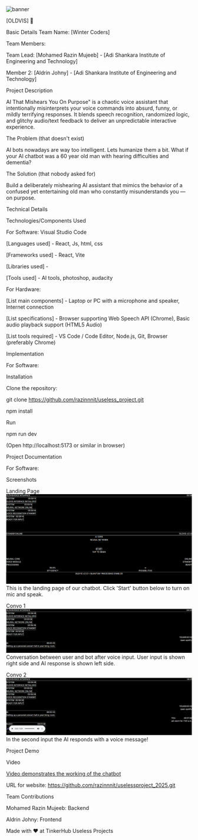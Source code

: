 
<img width="3188" height="1202" alt="banner" src="https://github.com/user-attachments/assets/8bd52c6c-a66c-4942-bf82-df4d15e469d9" />

[OLDVIS] 🎯

Basic Details
Team Name: [Winter Coders]

Team Members:

Team Lead: [Mohamed Razin Mujeeb] - [Adi Shankara Institute of Engineering and Technology]

Member 2: [Aldrin Johny] - [Adi Shankara Institute of Engineering and Technology]


Project Description

AI That Mishears You On Purpose" is a chaotic voice assistant that intentionally misinterprets your voice commands into absurd, funny, or mildly terrifying responses. It blends speech recognition, randomized logic, and glitchy audio/text feedback to deliver an unpredictable interactive experience.

The Problem (that doesn't exist)

AI bots nowadays are way too intelligent. Lets humanize them a bit. What if your AI chatbot was a 60 year old man with hearing difficulties and dementia? 

The Solution (that nobody asked for)

Build a deliberately mishearing AI assistant that mimics the behavior of a confused yet entertaining old man who constantly misunderstands you — on purpose.

Technical Details

Technologies/Components Used

For Software: Visual Studio Code

[Languages used] - React, Js, html, css

[Frameworks used] - React, Vite

[Libraries used] -  

[Tools used] - AI tools, photoshop, audacity

For Hardware:

[List main components] - Laptop or PC with a microphone and speaker, Internet connection

[List specifications] - Browser supporting Web Speech API (Chrome), Basic audio playback support (HTML5 Audio)

[List tools required] - VS Code / Code Editor, Node.js, Git, Browser (preferably Chrome)

Implementation

For Software:


Installation

Clone the repository:

git clone https://github.com/razinnnit/useless_project.git

npm install

Run

npm run dev

(Open http://localhost:5173 or similar in browser)

Project Documentation

For Software:

Screenshots 

Landing Page![Landing page](image-2.png) This is the landing page of our chatbot. Click 'Start' button below to turn on mic and speak.

Convo 1![Convo1](image-3.png) Conversation between user and bot after voice input. User input is shown right side and AI response is shown left side. 

Convo 2![Convo2](image-4.png) In the second input the AI responds with a voice message! 


Project Demo

Video

[Video demonstrates the working of the chatbot](https://drive.google.com/file/d/1jW85ytsv9DjjCCdkmDuJ69r8F6lTHp-m/view?usp=sharing)

URL for website: https://github.com/razinnnit/uselessproject_2025.git

Team Contributions

Mohamed Razin Mujeeb: Backend

Aldrin Johny: Frontend

Made with ❤️ at TinkerHub Useless Projects

